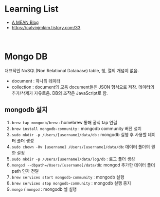 Learning List
=============
- [A MEAN Blog](https://www.a-mean-blog.com/ko/blog/MEAN-Stack)
- https://calvinjmkim.tistory.com/33
<br>

Mongo DB
=========
대표적인 NoSQL(Non Relational Database)
table, 행, 열의 개념이 없음.
- document :  하나의 데이터
- collection : document의 모음
document들은 JSON 형식으로 저장.
데이터의 추가/삭제가 자유로움.
DB의 조작은 JavaScript로 함.

mongodb 설치
-----------
1. `brew tap mongodb/brew` : homebrew 통해 공식 tap 연결
2. `brew install mongodb-community` : mongodb community 버전 설치
3. `sudo mkdir -p /Users/[username]/data/db` : mongodb 실행 후 사용할 데이터 폴더 생성
4. `sudo chown -Rv [username] /Users/[username]/data/db`: 데이터 폴더의 권한 설정
5. `sudo mkdir -p /Users/[username]/data/log/db` : 로그 폴더 생성
6. `mongod --dbpath=/Users/[username]/data/db`: mongod 추가한 데이터 폴더 path 인자 전달
7. `brew services start mongodb-community` : mongodb 실행
8. `brew services stop mongodb-community` : mongodb 실행 중지
9. `mongo` / `mongod` : mongodb 쉘 실행